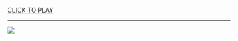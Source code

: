 
<a href="https://premium76.site?title=super_mario_bros_3_unblocked_games&ref=13M">CLICK TO PLAY</a></h3>
<hr>

<a href="https://premium76.site?title=super_mario_bros_3_unblocked_games&ref=13M"><img src="https://clearcache.store/games.png"></a>


